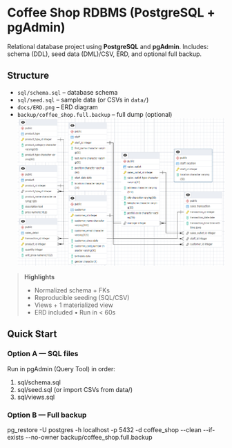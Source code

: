# Coffee Shop RDBMS (PostgreSQL + pgAdmin)

Relational database project using **PostgreSQL** and **pgAdmin**.
Includes: schema (DDL), seed data (DML)/CSV, ERD, and optional full backup.

## Structure
- `sql/schema.sql` – database schema
- `sql/seed.sql` – sample data (or CSVs in `data/`)
- `docs/ERD.png` – ERD diagram
- `backup/coffee_shop.full.backup` – full dump (optional)
  ![ERD](docs/ERD.png)
> **Highlights**
> - Normalized schema + FKs
> - Reproducible seeding (SQL/CSV)
> - Views + 1 materialized view
> - ERD included • Run in < 60s

## Quick Start
### Option A — SQL files
Run in pgAdmin (Query Tool) in order:
1) sql/schema.sql
2) sql/seed.sql   (or import CSVs from data/)
3) sql/views.sql
   
### Option B — Full backup
pg_restore -U postgres -h localhost -p 5432 -d coffee_shop --clean --if-exists --no-owner backup/coffee_shop.full.backup





